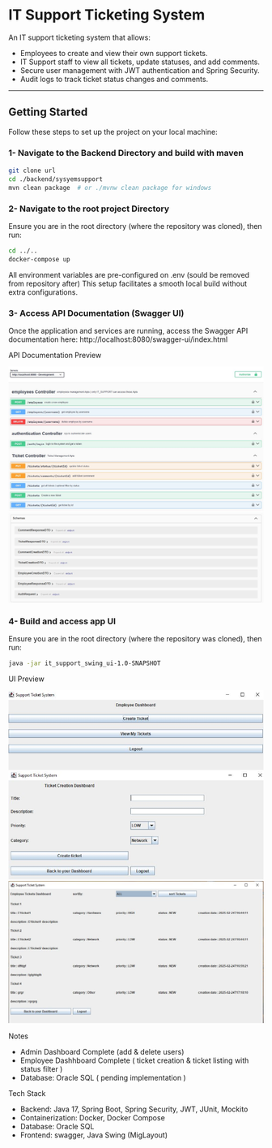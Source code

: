 # IT Support Ticketing System

An IT support ticketing system that allows:
- Employees to create and view their own support tickets.
- IT Support staff to view all tickets, update statuses, and add comments.
- Secure user management with JWT authentication and Spring Security.
- Audit logs to track ticket status changes and comments.

---

## Getting Started

Follow these steps to set up the project on your local machine:

### 1- Navigate to the Backend Directory and build with maven

```bash
git clone url
cd ./backend/sysyemsupport
mvn clean package  # or ./mvnw clean package for windows
```
### 2- Navigate to the root project Directory

Ensure you are in the root directory (where the repository was cloned), then run:

```bash
cd ../..
docker-compose up
```
All environment variables are pre-configured on .env (sould be removed from repository after)
This setup facilitates a smooth local build without extra configurations.

### 3- Access API Documentation (Swagger UI)

Once the application and services are running, access the Swagger API documentation here: http://localhost:8080/swagger-ui/index.html

API Documentation Preview

![APIs](https://github.com/younesaa/HAHN-IT_Support_Ticketing_System/blob/main/swagger-preview1.JPG?raw=true)
![DTOs](https://github.com/younesaa/HAHN-IT_Support_Ticketing_System/blob/main/swagger-preview2.JPG?raw=true)

### 4- Build and access app UI

Ensure you are in the root directory (where the repository was cloned), then run:

```bash
java -jar it_support_swing_ui-1.0-SNAPSHOT 
```
UI Preview

![Employe Dashboard](https://github.com/younesaa/HAHN-IT_Support_Ticketing_System/blob/main/ui_preview.JPG?raw=true)
![Ticket Creation Dashboard](https://github.com/younesaa/HAHN-IT_Support_Ticketing_System/blob/main/ui_preview_1.JPG?raw=true)
![Employee Ticket List Dashboard](https://github.com/younesaa/HAHN-IT_Support_Ticketing_System/blob/main/ui_preview_2.JPG?raw=true)

Notes

- Admin Dashboard Complete (add & delete users)
- Employee Dashhboard Complete ( ticket creation & ticket listing with status filter )
- Database: Oracle SQL ( pending implementation )

Tech Stack

- Backend: Java 17, Spring Boot, Spring Security, JWT, JUnit, Mockito
- Containerization: Docker, Docker Compose
- Database: Oracle SQL
- Frontend: swagger, Java Swing (MigLayout)